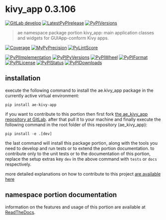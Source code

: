 <!-- THIS FILE IS EXCLUSIVELY MAINTAINED by the project ae.ae V0.3.85 -->
<!-- THIS FILE IS EXCLUSIVELY MAINTAINED by the project tpl_namespace_root V0.3.7 -->
# kivy_app 0.3.106

[![GitLab develop](https://img.shields.io/gitlab/pipeline/ae-group/ae_kivy_app/develop?logo=python)](
    https://gitlab.com/ae-group/ae_kivy_app)
[![LatestPyPIrelease](
    https://img.shields.io/gitlab/pipeline/ae-group/ae_kivy_app/release0.3.105?logo=python)](
    https://gitlab.com/ae-group/ae_kivy_app/-/tree/release0.3.105)
[![PyPIVersions](https://img.shields.io/pypi/v/ae_kivy_app)](
    https://pypi.org/project/ae-kivy-app/#history)

>ae namespace package portion kivy_app: main application classes and widgets for GUIApp-conform Kivy apps.

[![Coverage](https://ae-group.gitlab.io/ae_kivy_app/coverage.svg)](
    https://ae-group.gitlab.io/ae_kivy_app/coverage/index.html)
[![MyPyPrecision](https://ae-group.gitlab.io/ae_kivy_app/mypy.svg)](
    https://ae-group.gitlab.io/ae_kivy_app/lineprecision.txt)
[![PyLintScore](https://ae-group.gitlab.io/ae_kivy_app/pylint.svg)](
    https://ae-group.gitlab.io/ae_kivy_app/pylint.log)

[![PyPIImplementation](https://img.shields.io/pypi/implementation/ae_kivy_app)](
    https://gitlab.com/ae-group/ae_kivy_app/)
[![PyPIPyVersions](https://img.shields.io/pypi/pyversions/ae_kivy_app)](
    https://gitlab.com/ae-group/ae_kivy_app/)
[![PyPIWheel](https://img.shields.io/pypi/wheel/ae_kivy_app)](
    https://gitlab.com/ae-group/ae_kivy_app/)
[![PyPIFormat](https://img.shields.io/pypi/format/ae_kivy_app)](
    https://pypi.org/project/ae-kivy-app/)
[![PyPILicense](https://img.shields.io/pypi/l/ae_kivy_app)](
    https://gitlab.com/ae-group/ae_kivy_app/-/blob/develop/LICENSE.md)
[![PyPIStatus](https://img.shields.io/pypi/status/ae_kivy_app)](
    https://libraries.io/pypi/ae-kivy-app)
[![PyPIDownloads](https://img.shields.io/pypi/dm/ae_kivy_app)](
    https://pypi.org/project/ae-kivy-app/#files)


## installation


execute the following command to install the
ae.kivy_app package
in the currently active virtual environment:
 
```shell script
pip install ae-kivy-app
```

if you want to contribute to this portion then first fork
[the ae_kivy_app repository at GitLab](
https://gitlab.com/ae-group/ae_kivy_app "ae.kivy_app code repository").
after that pull it to your machine and finally execute the
following command in the root folder of this repository
(ae_kivy_app):

```shell script
pip install -e .[dev]
```

the last command will install this package portion, along with the tools you need
to develop and run tests or to extend the portion documentation. to contribute only to the unit tests or to the
documentation of this portion, replace the setup extras key `dev` in the above command with `tests` or `docs`
respectively.

more detailed explanations on how to contribute to this project
[are available here](
https://gitlab.com/ae-group/ae_kivy_app/-/blob/develop/CONTRIBUTING.rst)


## namespace portion documentation

information on the features and usage of this portion are available at
[ReadTheDocs](
https://ae.readthedocs.io/en/latest/_autosummary/ae.kivy_app.html#module-ae.kivy_app
"ae_kivy_app documentation").
